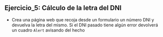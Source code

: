 ## Ejercicio_5: Cálculo de la letra del DNI

- Crea una página web que recoja desde un formulario un número DNI y devuelva la letra del mismo. Si el DNI pasado tiene algún error devolverá un cuadro `Alert` avisando del hecho